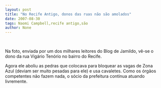 ```yaml
---
layout: post
title: "No Recife Antigo, donos das ruas não são amolados"
date: 2007-08-30
tags: Naomi Campbell,recife antigo,são
author: None
---
```

&nbsp;
&nbsp;

Na foto, enviada por um dos milhares leitores do Blog de Jamildo, v&ecirc;-se o dono da rua Vig&aacute;rio Ten&oacute;rio no bairro do Recife. 

Agora ele aboliu as pedras que colocava para bloquear as vagas de Zona Azul (deviam ser muito pesadas para ele) e usa cavaletes. 
Como os &oacute;rg&atilde;os competentes n&atilde;o fazem nada, o s&oacute;cio da prefeitura continua atuando livremente.&nbsp; 